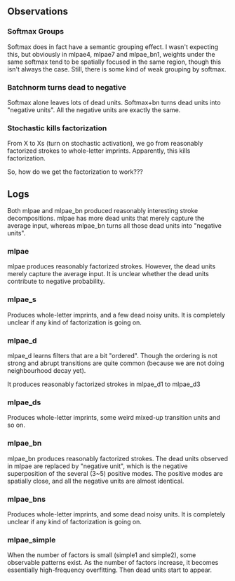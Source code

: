 

## Observations

### Softmax Groups
Softmax does in fact have a semantic grouping effect. I wasn't expecting this, but obviously in mlpae4, mlpae7 and
mlpae_bn1, weights under the same softmax tend to be spatially focused in the same region, though this isn't always the
case. Still, there is some kind of weak grouping by softmax.

### Batchnorm turns dead to negative
Softmax alone leaves lots of dead units. Softmax+bn turns dead units into "negative units". All the negative units are
exactly the same.

### Stochastic kills factorization
From X to Xs (turn on stochastic activation), we go from reasonably factorized strokes to whole-letter imprints.
Apparently, this kills factorization.

So, how do we get the factorization to work???


## Logs
Both mlpae and mlpae_bn produced reasonably interesting stroke decompositions. mlpae has more dead units that merely
capture the average input, whereas mlpae_bn turns all those dead units into "negative units".

### mlpae
mlpae produces reasonably factorized strokes. However, the dead units merely capture the average input. It is unclear
whether the dead units contribute to negative probability.

### mlpae_s
Produces whole-letter imprints, and a few dead noisy units. It is completely unclear if any kind of factorization is
going on.

### mlpae_d
mlpae_d learns filters that are a bit "ordered". Though the ordering is not strong and abrupt transitions are quite
common (because we are not doing neighbourhood decay yet). 

It produces reasonably factorized strokes in mlpae_d1 to mlpae_d3

### mlpae_ds
Produces whole-letter imprints, some weird mixed-up transition units and so on.

### mlpae_bn
mlpae_bn produces reasonably factorized strokes. The dead units observed in mlpae are replaced by "negative unit", which
is the negative superposition of the several (3~5) positive modes. The positive modes are spatially close, and all the
negative units are almost identical.

### mlpae_bns
Produces whole-letter imprints, and some dead noisy units. It is completely unclear if any kind of factorization is
going on.

### mlpae_simple
When the number of factors is small (simple1 and simple2), some observable patterns exist. As the number of factors
increase, it becomes essentially high-frequency overfitting. Then dead units start to appear.


